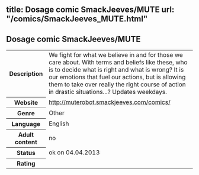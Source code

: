 title: Dosage comic SmackJeeves/MUTE
url: "/comics/SmackJeeves_MUTE.html"
---
Dosage comic SmackJeeves/MUTE
-----------------------------------------

<table class="comicinfo">
<tr>
<th>Description</th><td>We fight for what we believe in and for those we care about. With terms and beliefs like these, who is to decide what is right and what is wrong? It is our emotions that fuel our actions, but is allowing them to take over really the right course of action in drastic situations...? Updates weekdays.</td>
</tr>
<tr>
<th>Website</th><td><a href="http://muterobot.smackjeeves.com/comics/">http://muterobot.smackjeeves.com/comics/</a></td>
</tr>
<tr>
<th>Genre</th><td>Other</td>
</tr>
<tr>
<th>Language</th><td>English</td>
</tr>
<tr>
<th>Adult content</th><td>no</td>
</tr>
<tr>
<th>Status</th><td>ok on 04.04.2013</td>
</tr>
<tr>
<th>Rating</th><td><div class="g-plusone" data-size="standard" data-annotation="bubble"
 data-href="http://muterobot.smackjeeves.com/comics/"></div></td>
</tr>
</table>
<script type="text/javascript">
  (function() {
    var po = document.createElement('script'); po.type = 'text/javascript'; po.async = true;
    po.src = 'https://apis.google.com/js/plusone.js';
    var s = document.getElementsByTagName('script')[0]; s.parentNode.insertBefore(po, s);
  })();
</script>
